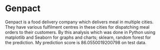 # Genpact

Genpact is a food delivery company which delivers meal in multiple cities. They have various fulfilment centres in these cities for dispatching meal orders to their customers.
By this analysis which was done in Python using matplotlib and Seaborn for graphs and charts; sklearn, random forest for the prediction. My prediction score is 86.0550019200798 on test data.
